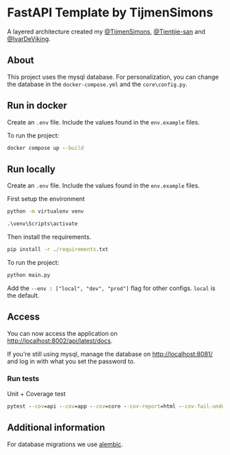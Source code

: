 # FastAPI Template by TijmenSimons

A layered architecture created my [@TijmenSimons](https://github.com/TijmenSimons/), [@Tientjie-san](https://github.com/tientjie-san/) and [@IvarDeViking](https://github.com/ivardeviking).

## About

This project uses the mysql database. For personalization, you can change the database in the `docker-compose.yml` and the `core\config.py`.

## Run in docker

Create an `.env` file. Include the values found in the `env.example` files.

To run the project:
```cmd
docker compose up --build
```

## Run locally

Create an `.env` file. Include the values found in the `env.example` files.

First setup the environment

```cmd
python -m virtualenv venv

.\venv\Scripts\activate
```

Then install the requirements.

```cmd
pip install -r ./requirements.txt
```

To run the project:

```cmd
python main.py
```

Add the `--env : ["local", "dev", "prod"]` flag for other configs. `local` is the default.

## Access

You can now access the application on [http://localhost:8002/api/latest/docs](http://localhost:8002/api/latest/docs).

If you're still using mysql, manage the database on [http://localhost:8081/](http://localhost:8081/) and log in with what you set the password to.

### Run tests

Unit + Coverage test

```cmd
pytest --cov=api --cov=app --cov=core --cov-report=html --cov-fail-under=85
```

## Additional information

For database migrations we use [alembic](https://alembic.sqlalchemy.org/en/latest/).

